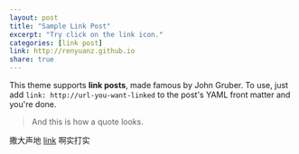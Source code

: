 ```yaml
---
layout: post
title: "Sample Link Post"
excerpt: "Try click on the link icon."
categories: [link post]
link: http://renyuanz.github.io
share: true
---
```


This theme supports **link posts**, made famous by John Gruber. To use, just add `link: http://url-you-want-linked` to the post's YAML front matter and you're done.

> And this is how a quote looks.

撒大声地 [link](http://renyuanz.github.io) 啊实打实
